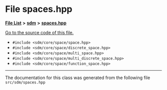 
# File spaces.hpp

<link rel="stylesheet" href="https://cdnjs.cloudflare.com/ajax/libs/KaTeX/0.5.1/katex.min.css">
<link rel="stylesheet" href="https://cdn.jsdelivr.net/github-markdown-css/2.2.1/github-markdown.css"/>



[**File List**](files.md) **>** [**sdm**](dir_ae1b8d8c3d2627954ba53c22978558f0.md) **>** [**spaces.hpp**](spaces_8hpp.md)

[Go to the source code of this file.](spaces_8hpp_source.md)



* `#include <sdm/core/space/space.hpp>`
* `#include <sdm/core/space/discrete_space.hpp>`
* `#include <sdm/core/space/multi_space.hpp>`
* `#include <sdm/core/space/multi_discrete_space.hpp>`
* `#include <sdm/core/space/function_space.hpp>`
























------------------------------
The documentation for this class was generated from the following file `src/sdm/spaces.hpp`